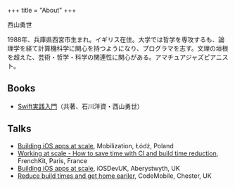 +++
title = "About"
+++

西山勇世

1988年、兵庫県西宮市生まれ。イギリス在住。大学では哲学を専攻するも、論理学を経て計算機科学に関心を持つようになり、プログラマを志す。文理の垣根を超えた、芸術・哲学・科学の関連性に関心がある。アマチュアジャズピアニスト。

## Books

- [Swift実践入門](https://www.amazon.co.jp/dp/4774187305)（共著、石川洋資・西山勇世）

## Talks

- [Building iOS apps at scale](https://academy.realm.io/posts/yusei-nishiyama-mobilization-2017-building-ios-apps-at-scale/), Mobilization, Łódź, Poland
- [Working at scale - How to save time with CI and build time reduction](https://www.youtube.com/watch?v=XLFQ40EqG64), FrenchKit, Paris, France
- [Building iOS apps at scale](https://speakerdeck.com/yuseinishiyama/building-ios-apps-at-scale), iOSDevUK, Aberystwyth, UK
- [Reduce build times and get home eariler](https://speakerdeck.com/yuseinishiyama/reduce-build-times-and-get-home-eariler), CodeMobile, Chester, UK
